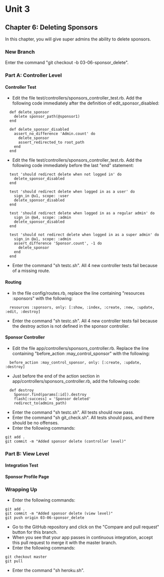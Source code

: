 # Unit 3
## Chapter 6: Deleting Sponsors

In this chapter, you will give super admins the ability to delete sponsors.

### New Branch
Enter the command "git checkout -b 03-06-sponsor_delete".

### Part A: Controller Level

#### Controller Test
* Edit the file test/controllers/sponsors_controller_test.rb.  Add the following code immediately after the definition of edit_sponsor_disabled:
```
  def delete_sponsor
    delete sponsor_path(@sponsor1)
  end

  def delete_sponsor_disabled
    assert_no_difference 'Admin.count' do
      delete_sponsor
      assert_redirected_to root_path
    end
  end
```
* Edit the file test/controllers/sponsors_controller_test.rb.  Add the following code immediately before the last "end" statement:
```
  test 'should redirect delete when not logged in' do
    delete_sponsor_disabled
  end

  test 'should redirect delete when logged in as a user' do
    sign_in @u1, scope: :user
    delete_sponsor_disabled
  end

  test 'should redirect delete when logged in as a regular admin' do
    sign_in @a4, scope: :admin
    delete_sponsor_disabled
  end

  test 'should not redirect delete when logged in as a super admin' do
    sign_in @a1, scope: :admin
    assert_difference 'Sponsor.count', -1 do
      delete_sponsor
    end
  end
```
* Enter the command "sh testc.sh".  All 4 new controller tests fail because of a missing route.

#### Routing
* In the file config/routes.rb, replace the line containing "resources :sponsors" with the following:
```
  resources :sponsors, only: [:show, :index, :create, :new, :update, :edit, :destroy]
```
* Enter the command "sh testc.sh".  All 4 new controller tests fail because the destroy action is not defined in the sponsor controller.

#### Sponsor Controller
* Edit the file app/controllers/sponsors_controller.rb.  Replace the line containing "before_action :may_control_sponsor" with the following:
```
  before_action :may_control_sponsor, only: [:create, :update, :destroy]
```
* Just before the end of the action section in app/controllers/sponsors_controller.rb, add the following code:
```
  def destroy
    Sponsor.find(params[:id]).destroy
    flash[:success] = 'Sponsor deleted'
    redirect_to(admins_path)
```
* Enter the command "sh testc.sh".  All tests should now pass.
* Enter the command "sh git_check.sh".  All tests should pass, and there should be no offenses.
* Enter the following commands:
```
git add .
git commit -m "Added sponsor delete (controller level)"
```

### Part B: View Level

#### Integration Test

#### Sponsor Profile Page


### Wrapping Up
* Enter the following commands:
```
git add .
git commit -m "Added sponsor delete (view level)"
git push origin 03-06-sponsor_delete
```
* Go to the GitHub repository and click on the "Compare and pull request" button for this branch.
* When you see that your app passes in continuous integration, accept this pull request to merge it with the master branch.
* Enter the following commands:
```
git checkout master
git pull
```
* Enter the command "sh heroku.sh".
